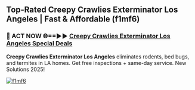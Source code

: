 ## Top-Rated Creepy Crawlies Exterminator Los Angeles | Fast & Affordable (f1mf6)

<h3>🐜 ACT NOW 🌐==►► <a href="https://tinyurl.com/2dysvsjj" rel="nofollow">Creepy Crawlies Exterminator Los Angeles Special Deals</a></h3>

**Creepy Crawlies Exterminator Los Angeles** eliminates rodents, bed bugs, and termites in LA homes. Get free inspections + same-day service. New Solutions 2025!

[![f1mf6](https://i.imgur.com/JCYaghj.jpeg)](https://tinyurl.com/2dysvsjj)